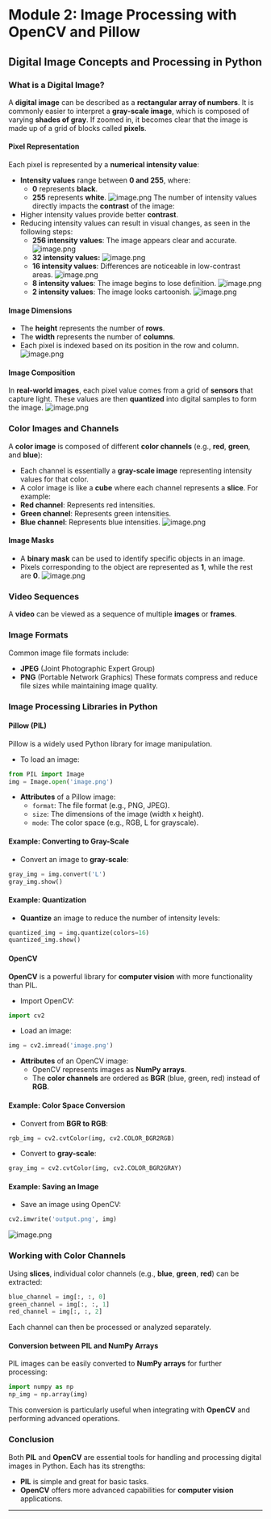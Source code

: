 

# Module 2: Image Processing with OpenCV and Pillow
## Digital Image Concepts and Processing in Python
### What is a Digital Image?
A **digital image** can be described as a **rectangular array of numbers**. It is commonly easier to interpret a **gray-scale image**, which is composed of varying **shades of gray**. If zoomed in, it becomes clear that the image is made up of a grid of blocks called **pixels**.
#### Pixel Representation
Each pixel is represented by a **numerical intensity value**:
- **Intensity values** range between **0 and 255**, where:
	- **0** represents **black**.
	- **255** represents **white**.
![image.png](https://prod-files-secure.s3.us-west-2.amazonaws.com/03e82b26-cccb-4906-bb56-adabcbdc0655/fa1bb4aa-313a-44c2-a7b3-7fa4a8432b08/image.png?X-Amz-Algorithm=AWS4-HMAC-SHA256&X-Amz-Content-Sha256=UNSIGNED-PAYLOAD&X-Amz-Credential=ASIAZI2LB466UXMNE74N%2F20250204%2Fus-west-2%2Fs3%2Faws4_request&X-Amz-Date=20250204T141357Z&X-Amz-Expires=3600&X-Amz-Security-Token=IQoJb3JpZ2luX2VjEBYaCXVzLXdlc3QtMiJGMEQCIBtgSp4u3jDRlw6A7zXAiqHT9P7rN7jn9QmlBvTHGdYzAiA316Qcbd5%2BFLGURdZZwbQs%2Be5QwnTbAw8t1OtriKMmsSr%2FAwgvEAAaDDYzNzQyMzE4MzgwNSIMVcfXej8y8ZrEHsXCKtwDCkMImy8EhFuXgdoIGzLb0orTDgOgt6zQlNy3HXa0x2UKmLRwzsTfVxIHRH%2Fk52yl%2Fo2dSrHllZEb124PF%2FnRxkc%2Fct%2BeiMoJEZJVv5wDn8yo5SQ%2FAu3itSEKb24Oa0KlfUA%2F0s0uALxYLb%2FQynQ%2BoemuS7OeBstutfb36yfEWjv83%2FC6%2FXKYx0VsR9PI2VP3cU%2BJ8G3Yfq6HFjb54Jl33lRLcIoQm%2B0UzmUKdBaudL4OU3QDnXEIv0ZWVExHVu6qpQkkunSPLzf8840lTTaaBnfdmpGGn9IF8MioynNhfHTo7F6EA7vLa7UnRuvlP%2FFPZE7Xye%2Ba8ltTnC3WsS2MOqpB3BgTSPH0dmaYHoBTdN5O2gHeFBRN8yncWkBAfPRDFrWvxshm%2B2lrOXbHwI%2Fy4pIMmpq98VO8Rwp%2FcpvuQnNTCCHrKGvJrpmS016K%2BZTU%2Bn%2BvrFR%2BsTsb7kjLacK94I9KkcIxWkFP%2BDwv%2BP9SL1VYIqZ7cLYX25WiYWprdSquCbdV4Jrp%2Fx12DlHDU8Wf2kwLNS%2BXsk2y5pkAF7gtuxQ%2BaX4Ac%2F2ST3ev%2FT4FGIDmo6Iljnvlp8EXypUOXN1JSY3EKbwvRluoNYeXJIg5MIXN6fh0nCQCMGibUgEwg72IvQY6pgHqgiI8agSAgZ8aPxeoCCXCWwmVUmJh1bl6iQh8KBN3F%2BF0m4TYsRn8RZMSWVEOkl%2BQ6OYTYgrw00zmtRbBqa14dbh%2Bj9DC3e5BMyEk1BiI2AE1Wyq2ZMucBcOt6iJG7rmCkZ7gTaWIYmJhKo70e6HbHve7oJyxCMa8hnX4WD6yhRIWOSRJu7zo5dkFH37Ls5vU1dUn9f%2BjGUJ6n12p8nJL1hBr1wqi&X-Amz-Signature=31ab63367ed3cf60702569a8143b941a7cf4db390cfad81f7bd2baadcdbd9435&X-Amz-SignedHeaders=host&x-id=GetObject)
The number of intensity values directly impacts the **contrast** of the image:
- Higher intensity values provide better **contrast**.
- Reducing intensity values can result in visual changes, as seen in the following steps:
	- **256 intensity values**: The image appears clear and accurate.
![image.png](https://prod-files-secure.s3.us-west-2.amazonaws.com/03e82b26-cccb-4906-bb56-adabcbdc0655/0de7dfb4-99dc-4b87-8932-5165b3c3b775/image.png?X-Amz-Algorithm=AWS4-HMAC-SHA256&X-Amz-Content-Sha256=UNSIGNED-PAYLOAD&X-Amz-Credential=ASIAZI2LB4667XNO4BAM%2F20250204%2Fus-west-2%2Fs3%2Faws4_request&X-Amz-Date=20250204T141357Z&X-Amz-Expires=3600&X-Amz-Security-Token=IQoJb3JpZ2luX2VjEBYaCXVzLXdlc3QtMiJGMEQCIH%2FihX4VqUgCc0VYx15CC4xuhRpeVQlW4pZpBJ2x3KiXAiAAgUe6oskuKQqZRm3haoUQtGxiV6yDYTUzzbMHLdqR4Cr%2FAwgvEAAaDDYzNzQyMzE4MzgwNSIMTcuBKI7PIJPDtP22KtwDjoMzQhlsHlZ50bK45%2FRQwasSC8bKCXz8c0it4glSrsOwpRVFsh1uH2%2BVRT52cOWw0DEfj0W4ETpk3Ln1L8JHyR04QTlV%2Be%2BrrdJ%2Frt51ODUk6H0IoDUmw%2F8%2Bz%2FA2TPWXApFVDUxaWT7qSK0Wm%2BC7%2FoHAFIMoEvandqLFg5OjCUTe66C85y%2FMp%2BtcGEXS%2BPtYIsmjr%2F51t4jcyDf0YvSId0S3wtcPXrOxZGbpsfI4o6z0yg%2F1A5c%2FGY%2BXu%2F2APo2a%2FB9Bt36iTAfPBjcCtnR2RN9UaMDK7nDwZRmi1EctDtLN%2FmJUpaokC2wcOwy9iXiKyQXDm0zPmMmX2WAArWMQuFRo1otlACW3sSTPJimkSogbsUZ1exeRfgWV0VINYdqxO0BVt3LxHvWeuLKpMGkbz5JHHLCWfBhoNg%2BCGIQkEjTyWedWs%2BmszRBcTcIGzK0pvjX9SUXYMn9gOT4iglyjHBdD6krN1oX0B4xzyxZpHBLVFGmqm8Ro4as1OplQ%2BKcXu0E7bUrDb9JWkUMBm6jO8iR3qXgjb3hP50yE9Sv1fGGdv6Qv308tgfzSXZpbHtcD8gOdvBLwuPazfPG%2FPIIcnqEpR42clMg7GGM48p9dGXGOITwWd2lLReandU8wyryIvQY6pgEPLmctAHrNmbRLB%2FWmrCA1kBzsMc5x8SF7B2vCFJgHIa79jvz2VAe30jVcexKYT0MpkqyWtBAjfz5EFJULbmx1uYyLEkq4P6LBtLYU4BPpi%2BPiEPahf0989kzN60rzqBs2VSOMRTTDNkd4nKhYKdIiDi8HbomRF1ypqu4Twl3ajv%2B6yby8ye9ytUpHZzz%2BUgs8YjsjG6EQfzLH8ENonkVvSIpHyRDp&X-Amz-Signature=4faaddf6a6a58886fdaef8d6917de799f43a52856985a2626df56da13123a900&X-Amz-SignedHeaders=host&x-id=GetObject)
	- **32 intensity values:**
![image.png](https://prod-files-secure.s3.us-west-2.amazonaws.com/03e82b26-cccb-4906-bb56-adabcbdc0655/7eb81f08-b190-4c5a-ba2b-2a498a15b2c4/image.png?X-Amz-Algorithm=AWS4-HMAC-SHA256&X-Amz-Content-Sha256=UNSIGNED-PAYLOAD&X-Amz-Credential=ASIAZI2LB4667XNO4BAM%2F20250204%2Fus-west-2%2Fs3%2Faws4_request&X-Amz-Date=20250204T141357Z&X-Amz-Expires=3600&X-Amz-Security-Token=IQoJb3JpZ2luX2VjEBYaCXVzLXdlc3QtMiJGMEQCIH%2FihX4VqUgCc0VYx15CC4xuhRpeVQlW4pZpBJ2x3KiXAiAAgUe6oskuKQqZRm3haoUQtGxiV6yDYTUzzbMHLdqR4Cr%2FAwgvEAAaDDYzNzQyMzE4MzgwNSIMTcuBKI7PIJPDtP22KtwDjoMzQhlsHlZ50bK45%2FRQwasSC8bKCXz8c0it4glSrsOwpRVFsh1uH2%2BVRT52cOWw0DEfj0W4ETpk3Ln1L8JHyR04QTlV%2Be%2BrrdJ%2Frt51ODUk6H0IoDUmw%2F8%2Bz%2FA2TPWXApFVDUxaWT7qSK0Wm%2BC7%2FoHAFIMoEvandqLFg5OjCUTe66C85y%2FMp%2BtcGEXS%2BPtYIsmjr%2F51t4jcyDf0YvSId0S3wtcPXrOxZGbpsfI4o6z0yg%2F1A5c%2FGY%2BXu%2F2APo2a%2FB9Bt36iTAfPBjcCtnR2RN9UaMDK7nDwZRmi1EctDtLN%2FmJUpaokC2wcOwy9iXiKyQXDm0zPmMmX2WAArWMQuFRo1otlACW3sSTPJimkSogbsUZ1exeRfgWV0VINYdqxO0BVt3LxHvWeuLKpMGkbz5JHHLCWfBhoNg%2BCGIQkEjTyWedWs%2BmszRBcTcIGzK0pvjX9SUXYMn9gOT4iglyjHBdD6krN1oX0B4xzyxZpHBLVFGmqm8Ro4as1OplQ%2BKcXu0E7bUrDb9JWkUMBm6jO8iR3qXgjb3hP50yE9Sv1fGGdv6Qv308tgfzSXZpbHtcD8gOdvBLwuPazfPG%2FPIIcnqEpR42clMg7GGM48p9dGXGOITwWd2lLReandU8wyryIvQY6pgEPLmctAHrNmbRLB%2FWmrCA1kBzsMc5x8SF7B2vCFJgHIa79jvz2VAe30jVcexKYT0MpkqyWtBAjfz5EFJULbmx1uYyLEkq4P6LBtLYU4BPpi%2BPiEPahf0989kzN60rzqBs2VSOMRTTDNkd4nKhYKdIiDi8HbomRF1ypqu4Twl3ajv%2B6yby8ye9ytUpHZzz%2BUgs8YjsjG6EQfzLH8ENonkVvSIpHyRDp&X-Amz-Signature=61a216e9cc1f1e8a4ea50bd5d6d2c86bd8495f9efe9687701ba8ab3e935ab4c8&X-Amz-SignedHeaders=host&x-id=GetObject)
	- **16 intensity values**: Differences are noticeable in low-contrast areas.
![image.png](https://prod-files-secure.s3.us-west-2.amazonaws.com/03e82b26-cccb-4906-bb56-adabcbdc0655/6bf56d44-9a14-4b7b-98c2-1f00b8630f0c/image.png?X-Amz-Algorithm=AWS4-HMAC-SHA256&X-Amz-Content-Sha256=UNSIGNED-PAYLOAD&X-Amz-Credential=ASIAZI2LB4667XNO4BAM%2F20250204%2Fus-west-2%2Fs3%2Faws4_request&X-Amz-Date=20250204T141357Z&X-Amz-Expires=3600&X-Amz-Security-Token=IQoJb3JpZ2luX2VjEBYaCXVzLXdlc3QtMiJGMEQCIH%2FihX4VqUgCc0VYx15CC4xuhRpeVQlW4pZpBJ2x3KiXAiAAgUe6oskuKQqZRm3haoUQtGxiV6yDYTUzzbMHLdqR4Cr%2FAwgvEAAaDDYzNzQyMzE4MzgwNSIMTcuBKI7PIJPDtP22KtwDjoMzQhlsHlZ50bK45%2FRQwasSC8bKCXz8c0it4glSrsOwpRVFsh1uH2%2BVRT52cOWw0DEfj0W4ETpk3Ln1L8JHyR04QTlV%2Be%2BrrdJ%2Frt51ODUk6H0IoDUmw%2F8%2Bz%2FA2TPWXApFVDUxaWT7qSK0Wm%2BC7%2FoHAFIMoEvandqLFg5OjCUTe66C85y%2FMp%2BtcGEXS%2BPtYIsmjr%2F51t4jcyDf0YvSId0S3wtcPXrOxZGbpsfI4o6z0yg%2F1A5c%2FGY%2BXu%2F2APo2a%2FB9Bt36iTAfPBjcCtnR2RN9UaMDK7nDwZRmi1EctDtLN%2FmJUpaokC2wcOwy9iXiKyQXDm0zPmMmX2WAArWMQuFRo1otlACW3sSTPJimkSogbsUZ1exeRfgWV0VINYdqxO0BVt3LxHvWeuLKpMGkbz5JHHLCWfBhoNg%2BCGIQkEjTyWedWs%2BmszRBcTcIGzK0pvjX9SUXYMn9gOT4iglyjHBdD6krN1oX0B4xzyxZpHBLVFGmqm8Ro4as1OplQ%2BKcXu0E7bUrDb9JWkUMBm6jO8iR3qXgjb3hP50yE9Sv1fGGdv6Qv308tgfzSXZpbHtcD8gOdvBLwuPazfPG%2FPIIcnqEpR42clMg7GGM48p9dGXGOITwWd2lLReandU8wyryIvQY6pgEPLmctAHrNmbRLB%2FWmrCA1kBzsMc5x8SF7B2vCFJgHIa79jvz2VAe30jVcexKYT0MpkqyWtBAjfz5EFJULbmx1uYyLEkq4P6LBtLYU4BPpi%2BPiEPahf0989kzN60rzqBs2VSOMRTTDNkd4nKhYKdIiDi8HbomRF1ypqu4Twl3ajv%2B6yby8ye9ytUpHZzz%2BUgs8YjsjG6EQfzLH8ENonkVvSIpHyRDp&X-Amz-Signature=cedf84f28a5e3292bb7a1533c0ced5f91592aae8f7de9fc30bafc35e45335840&X-Amz-SignedHeaders=host&x-id=GetObject)
	- **8 intensity values**: The image begins to lose definition.
![image.png](https://prod-files-secure.s3.us-west-2.amazonaws.com/03e82b26-cccb-4906-bb56-adabcbdc0655/cca05878-ca1a-43e0-8bec-1d146756f9ae/image.png?X-Amz-Algorithm=AWS4-HMAC-SHA256&X-Amz-Content-Sha256=UNSIGNED-PAYLOAD&X-Amz-Credential=ASIAZI2LB4667XNO4BAM%2F20250204%2Fus-west-2%2Fs3%2Faws4_request&X-Amz-Date=20250204T141357Z&X-Amz-Expires=3600&X-Amz-Security-Token=IQoJb3JpZ2luX2VjEBYaCXVzLXdlc3QtMiJGMEQCIH%2FihX4VqUgCc0VYx15CC4xuhRpeVQlW4pZpBJ2x3KiXAiAAgUe6oskuKQqZRm3haoUQtGxiV6yDYTUzzbMHLdqR4Cr%2FAwgvEAAaDDYzNzQyMzE4MzgwNSIMTcuBKI7PIJPDtP22KtwDjoMzQhlsHlZ50bK45%2FRQwasSC8bKCXz8c0it4glSrsOwpRVFsh1uH2%2BVRT52cOWw0DEfj0W4ETpk3Ln1L8JHyR04QTlV%2Be%2BrrdJ%2Frt51ODUk6H0IoDUmw%2F8%2Bz%2FA2TPWXApFVDUxaWT7qSK0Wm%2BC7%2FoHAFIMoEvandqLFg5OjCUTe66C85y%2FMp%2BtcGEXS%2BPtYIsmjr%2F51t4jcyDf0YvSId0S3wtcPXrOxZGbpsfI4o6z0yg%2F1A5c%2FGY%2BXu%2F2APo2a%2FB9Bt36iTAfPBjcCtnR2RN9UaMDK7nDwZRmi1EctDtLN%2FmJUpaokC2wcOwy9iXiKyQXDm0zPmMmX2WAArWMQuFRo1otlACW3sSTPJimkSogbsUZ1exeRfgWV0VINYdqxO0BVt3LxHvWeuLKpMGkbz5JHHLCWfBhoNg%2BCGIQkEjTyWedWs%2BmszRBcTcIGzK0pvjX9SUXYMn9gOT4iglyjHBdD6krN1oX0B4xzyxZpHBLVFGmqm8Ro4as1OplQ%2BKcXu0E7bUrDb9JWkUMBm6jO8iR3qXgjb3hP50yE9Sv1fGGdv6Qv308tgfzSXZpbHtcD8gOdvBLwuPazfPG%2FPIIcnqEpR42clMg7GGM48p9dGXGOITwWd2lLReandU8wyryIvQY6pgEPLmctAHrNmbRLB%2FWmrCA1kBzsMc5x8SF7B2vCFJgHIa79jvz2VAe30jVcexKYT0MpkqyWtBAjfz5EFJULbmx1uYyLEkq4P6LBtLYU4BPpi%2BPiEPahf0989kzN60rzqBs2VSOMRTTDNkd4nKhYKdIiDi8HbomRF1ypqu4Twl3ajv%2B6yby8ye9ytUpHZzz%2BUgs8YjsjG6EQfzLH8ENonkVvSIpHyRDp&X-Amz-Signature=f1906be6cca39c534389df5dc23a5883118d7b11e20ecba71b4cef6c462a9374&X-Amz-SignedHeaders=host&x-id=GetObject)
	- **2 intensity values**: The image looks cartoonish.
![image.png](https://prod-files-secure.s3.us-west-2.amazonaws.com/03e82b26-cccb-4906-bb56-adabcbdc0655/12da64d7-6b97-44e0-bc2c-52b9c47ce212/image.png?X-Amz-Algorithm=AWS4-HMAC-SHA256&X-Amz-Content-Sha256=UNSIGNED-PAYLOAD&X-Amz-Credential=ASIAZI2LB4667XNO4BAM%2F20250204%2Fus-west-2%2Fs3%2Faws4_request&X-Amz-Date=20250204T141357Z&X-Amz-Expires=3600&X-Amz-Security-Token=IQoJb3JpZ2luX2VjEBYaCXVzLXdlc3QtMiJGMEQCIH%2FihX4VqUgCc0VYx15CC4xuhRpeVQlW4pZpBJ2x3KiXAiAAgUe6oskuKQqZRm3haoUQtGxiV6yDYTUzzbMHLdqR4Cr%2FAwgvEAAaDDYzNzQyMzE4MzgwNSIMTcuBKI7PIJPDtP22KtwDjoMzQhlsHlZ50bK45%2FRQwasSC8bKCXz8c0it4glSrsOwpRVFsh1uH2%2BVRT52cOWw0DEfj0W4ETpk3Ln1L8JHyR04QTlV%2Be%2BrrdJ%2Frt51ODUk6H0IoDUmw%2F8%2Bz%2FA2TPWXApFVDUxaWT7qSK0Wm%2BC7%2FoHAFIMoEvandqLFg5OjCUTe66C85y%2FMp%2BtcGEXS%2BPtYIsmjr%2F51t4jcyDf0YvSId0S3wtcPXrOxZGbpsfI4o6z0yg%2F1A5c%2FGY%2BXu%2F2APo2a%2FB9Bt36iTAfPBjcCtnR2RN9UaMDK7nDwZRmi1EctDtLN%2FmJUpaokC2wcOwy9iXiKyQXDm0zPmMmX2WAArWMQuFRo1otlACW3sSTPJimkSogbsUZ1exeRfgWV0VINYdqxO0BVt3LxHvWeuLKpMGkbz5JHHLCWfBhoNg%2BCGIQkEjTyWedWs%2BmszRBcTcIGzK0pvjX9SUXYMn9gOT4iglyjHBdD6krN1oX0B4xzyxZpHBLVFGmqm8Ro4as1OplQ%2BKcXu0E7bUrDb9JWkUMBm6jO8iR3qXgjb3hP50yE9Sv1fGGdv6Qv308tgfzSXZpbHtcD8gOdvBLwuPazfPG%2FPIIcnqEpR42clMg7GGM48p9dGXGOITwWd2lLReandU8wyryIvQY6pgEPLmctAHrNmbRLB%2FWmrCA1kBzsMc5x8SF7B2vCFJgHIa79jvz2VAe30jVcexKYT0MpkqyWtBAjfz5EFJULbmx1uYyLEkq4P6LBtLYU4BPpi%2BPiEPahf0989kzN60rzqBs2VSOMRTTDNkd4nKhYKdIiDi8HbomRF1ypqu4Twl3ajv%2B6yby8ye9ytUpHZzz%2BUgs8YjsjG6EQfzLH8ENonkVvSIpHyRDp&X-Amz-Signature=9455ec24d1e173ccd54db88e34980ef62ffba75c7c547699caf2b9f0a62ddb5a&X-Amz-SignedHeaders=host&x-id=GetObject)
#### Image Dimensions
- The **height** represents the number of **rows**.
- The **width** represents the number of **columns**.
- Each pixel is indexed based on its position in the row and column.
![image.png](https://prod-files-secure.s3.us-west-2.amazonaws.com/03e82b26-cccb-4906-bb56-adabcbdc0655/ff056335-e79e-4491-b508-30cd45b6c194/image.png?X-Amz-Algorithm=AWS4-HMAC-SHA256&X-Amz-Content-Sha256=UNSIGNED-PAYLOAD&X-Amz-Credential=ASIAZI2LB466UXMNE74N%2F20250204%2Fus-west-2%2Fs3%2Faws4_request&X-Amz-Date=20250204T141357Z&X-Amz-Expires=3600&X-Amz-Security-Token=IQoJb3JpZ2luX2VjEBYaCXVzLXdlc3QtMiJGMEQCIBtgSp4u3jDRlw6A7zXAiqHT9P7rN7jn9QmlBvTHGdYzAiA316Qcbd5%2BFLGURdZZwbQs%2Be5QwnTbAw8t1OtriKMmsSr%2FAwgvEAAaDDYzNzQyMzE4MzgwNSIMVcfXej8y8ZrEHsXCKtwDCkMImy8EhFuXgdoIGzLb0orTDgOgt6zQlNy3HXa0x2UKmLRwzsTfVxIHRH%2Fk52yl%2Fo2dSrHllZEb124PF%2FnRxkc%2Fct%2BeiMoJEZJVv5wDn8yo5SQ%2FAu3itSEKb24Oa0KlfUA%2F0s0uALxYLb%2FQynQ%2BoemuS7OeBstutfb36yfEWjv83%2FC6%2FXKYx0VsR9PI2VP3cU%2BJ8G3Yfq6HFjb54Jl33lRLcIoQm%2B0UzmUKdBaudL4OU3QDnXEIv0ZWVExHVu6qpQkkunSPLzf8840lTTaaBnfdmpGGn9IF8MioynNhfHTo7F6EA7vLa7UnRuvlP%2FFPZE7Xye%2Ba8ltTnC3WsS2MOqpB3BgTSPH0dmaYHoBTdN5O2gHeFBRN8yncWkBAfPRDFrWvxshm%2B2lrOXbHwI%2Fy4pIMmpq98VO8Rwp%2FcpvuQnNTCCHrKGvJrpmS016K%2BZTU%2Bn%2BvrFR%2BsTsb7kjLacK94I9KkcIxWkFP%2BDwv%2BP9SL1VYIqZ7cLYX25WiYWprdSquCbdV4Jrp%2Fx12DlHDU8Wf2kwLNS%2BXsk2y5pkAF7gtuxQ%2BaX4Ac%2F2ST3ev%2FT4FGIDmo6Iljnvlp8EXypUOXN1JSY3EKbwvRluoNYeXJIg5MIXN6fh0nCQCMGibUgEwg72IvQY6pgHqgiI8agSAgZ8aPxeoCCXCWwmVUmJh1bl6iQh8KBN3F%2BF0m4TYsRn8RZMSWVEOkl%2BQ6OYTYgrw00zmtRbBqa14dbh%2Bj9DC3e5BMyEk1BiI2AE1Wyq2ZMucBcOt6iJG7rmCkZ7gTaWIYmJhKo70e6HbHve7oJyxCMa8hnX4WD6yhRIWOSRJu7zo5dkFH37Ls5vU1dUn9f%2BjGUJ6n12p8nJL1hBr1wqi&X-Amz-Signature=0ee7998fee31b0e1d0dbd8e23e87ae0b63208adf7833e26195c8b49d133969a3&X-Amz-SignedHeaders=host&x-id=GetObject)
#### Image Composition
In **real-world images**, each pixel value comes from a grid of **sensors** that capture light. These values are then **quantized** into digital samples to form the image.
![image.png](https://prod-files-secure.s3.us-west-2.amazonaws.com/03e82b26-cccb-4906-bb56-adabcbdc0655/0c721ea0-409b-4d32-b630-a00d6f170d18/image.png?X-Amz-Algorithm=AWS4-HMAC-SHA256&X-Amz-Content-Sha256=UNSIGNED-PAYLOAD&X-Amz-Credential=ASIAZI2LB466UXMNE74N%2F20250204%2Fus-west-2%2Fs3%2Faws4_request&X-Amz-Date=20250204T141357Z&X-Amz-Expires=3600&X-Amz-Security-Token=IQoJb3JpZ2luX2VjEBYaCXVzLXdlc3QtMiJGMEQCIBtgSp4u3jDRlw6A7zXAiqHT9P7rN7jn9QmlBvTHGdYzAiA316Qcbd5%2BFLGURdZZwbQs%2Be5QwnTbAw8t1OtriKMmsSr%2FAwgvEAAaDDYzNzQyMzE4MzgwNSIMVcfXej8y8ZrEHsXCKtwDCkMImy8EhFuXgdoIGzLb0orTDgOgt6zQlNy3HXa0x2UKmLRwzsTfVxIHRH%2Fk52yl%2Fo2dSrHllZEb124PF%2FnRxkc%2Fct%2BeiMoJEZJVv5wDn8yo5SQ%2FAu3itSEKb24Oa0KlfUA%2F0s0uALxYLb%2FQynQ%2BoemuS7OeBstutfb36yfEWjv83%2FC6%2FXKYx0VsR9PI2VP3cU%2BJ8G3Yfq6HFjb54Jl33lRLcIoQm%2B0UzmUKdBaudL4OU3QDnXEIv0ZWVExHVu6qpQkkunSPLzf8840lTTaaBnfdmpGGn9IF8MioynNhfHTo7F6EA7vLa7UnRuvlP%2FFPZE7Xye%2Ba8ltTnC3WsS2MOqpB3BgTSPH0dmaYHoBTdN5O2gHeFBRN8yncWkBAfPRDFrWvxshm%2B2lrOXbHwI%2Fy4pIMmpq98VO8Rwp%2FcpvuQnNTCCHrKGvJrpmS016K%2BZTU%2Bn%2BvrFR%2BsTsb7kjLacK94I9KkcIxWkFP%2BDwv%2BP9SL1VYIqZ7cLYX25WiYWprdSquCbdV4Jrp%2Fx12DlHDU8Wf2kwLNS%2BXsk2y5pkAF7gtuxQ%2BaX4Ac%2F2ST3ev%2FT4FGIDmo6Iljnvlp8EXypUOXN1JSY3EKbwvRluoNYeXJIg5MIXN6fh0nCQCMGibUgEwg72IvQY6pgHqgiI8agSAgZ8aPxeoCCXCWwmVUmJh1bl6iQh8KBN3F%2BF0m4TYsRn8RZMSWVEOkl%2BQ6OYTYgrw00zmtRbBqa14dbh%2Bj9DC3e5BMyEk1BiI2AE1Wyq2ZMucBcOt6iJG7rmCkZ7gTaWIYmJhKo70e6HbHve7oJyxCMa8hnX4WD6yhRIWOSRJu7zo5dkFH37Ls5vU1dUn9f%2BjGUJ6n12p8nJL1hBr1wqi&X-Amz-Signature=e7aec5e42c498461e946f78decf75f8e07e08930ece1a81b0a0028d93b1ceb37&X-Amz-SignedHeaders=host&x-id=GetObject)
### Color Images and Channels
A **color image** is composed of different **color channels** (e.g., **red**, **green**, and **blue**):
- Each channel is essentially a **gray-scale image** representing intensity values for that color.
- A color image is like a **cube** where each channel represents a **slice**.
For example:
- **Red channel**: Represents red intensities.
- **Green channel**: Represents green intensities.
- **Blue channel**: Represents blue intensities.
![image.png](https://prod-files-secure.s3.us-west-2.amazonaws.com/03e82b26-cccb-4906-bb56-adabcbdc0655/c0cc17c9-842f-413f-82e8-f3f44278cf74/image.png?X-Amz-Algorithm=AWS4-HMAC-SHA256&X-Amz-Content-Sha256=UNSIGNED-PAYLOAD&X-Amz-Credential=ASIAZI2LB466UXMNE74N%2F20250204%2Fus-west-2%2Fs3%2Faws4_request&X-Amz-Date=20250204T141357Z&X-Amz-Expires=3600&X-Amz-Security-Token=IQoJb3JpZ2luX2VjEBYaCXVzLXdlc3QtMiJGMEQCIBtgSp4u3jDRlw6A7zXAiqHT9P7rN7jn9QmlBvTHGdYzAiA316Qcbd5%2BFLGURdZZwbQs%2Be5QwnTbAw8t1OtriKMmsSr%2FAwgvEAAaDDYzNzQyMzE4MzgwNSIMVcfXej8y8ZrEHsXCKtwDCkMImy8EhFuXgdoIGzLb0orTDgOgt6zQlNy3HXa0x2UKmLRwzsTfVxIHRH%2Fk52yl%2Fo2dSrHllZEb124PF%2FnRxkc%2Fct%2BeiMoJEZJVv5wDn8yo5SQ%2FAu3itSEKb24Oa0KlfUA%2F0s0uALxYLb%2FQynQ%2BoemuS7OeBstutfb36yfEWjv83%2FC6%2FXKYx0VsR9PI2VP3cU%2BJ8G3Yfq6HFjb54Jl33lRLcIoQm%2B0UzmUKdBaudL4OU3QDnXEIv0ZWVExHVu6qpQkkunSPLzf8840lTTaaBnfdmpGGn9IF8MioynNhfHTo7F6EA7vLa7UnRuvlP%2FFPZE7Xye%2Ba8ltTnC3WsS2MOqpB3BgTSPH0dmaYHoBTdN5O2gHeFBRN8yncWkBAfPRDFrWvxshm%2B2lrOXbHwI%2Fy4pIMmpq98VO8Rwp%2FcpvuQnNTCCHrKGvJrpmS016K%2BZTU%2Bn%2BvrFR%2BsTsb7kjLacK94I9KkcIxWkFP%2BDwv%2BP9SL1VYIqZ7cLYX25WiYWprdSquCbdV4Jrp%2Fx12DlHDU8Wf2kwLNS%2BXsk2y5pkAF7gtuxQ%2BaX4Ac%2F2ST3ev%2FT4FGIDmo6Iljnvlp8EXypUOXN1JSY3EKbwvRluoNYeXJIg5MIXN6fh0nCQCMGibUgEwg72IvQY6pgHqgiI8agSAgZ8aPxeoCCXCWwmVUmJh1bl6iQh8KBN3F%2BF0m4TYsRn8RZMSWVEOkl%2BQ6OYTYgrw00zmtRbBqa14dbh%2Bj9DC3e5BMyEk1BiI2AE1Wyq2ZMucBcOt6iJG7rmCkZ7gTaWIYmJhKo70e6HbHve7oJyxCMa8hnX4WD6yhRIWOSRJu7zo5dkFH37Ls5vU1dUn9f%2BjGUJ6n12p8nJL1hBr1wqi&X-Amz-Signature=27a65e3ca5c345be95520e6d15f0479703f2e0b6320d607f35e2405130acb02b&X-Amz-SignedHeaders=host&x-id=GetObject)
#### Image Masks
- A **binary mask** can be used to identify specific objects in an image.
- Pixels corresponding to the object are represented as **1**, while the rest are **0**.
![image.png](https://prod-files-secure.s3.us-west-2.amazonaws.com/03e82b26-cccb-4906-bb56-adabcbdc0655/667eab4d-d19d-4618-81d0-663b6beb002c/image.png?X-Amz-Algorithm=AWS4-HMAC-SHA256&X-Amz-Content-Sha256=UNSIGNED-PAYLOAD&X-Amz-Credential=ASIAZI2LB466UXMNE74N%2F20250204%2Fus-west-2%2Fs3%2Faws4_request&X-Amz-Date=20250204T141357Z&X-Amz-Expires=3600&X-Amz-Security-Token=IQoJb3JpZ2luX2VjEBYaCXVzLXdlc3QtMiJGMEQCIBtgSp4u3jDRlw6A7zXAiqHT9P7rN7jn9QmlBvTHGdYzAiA316Qcbd5%2BFLGURdZZwbQs%2Be5QwnTbAw8t1OtriKMmsSr%2FAwgvEAAaDDYzNzQyMzE4MzgwNSIMVcfXej8y8ZrEHsXCKtwDCkMImy8EhFuXgdoIGzLb0orTDgOgt6zQlNy3HXa0x2UKmLRwzsTfVxIHRH%2Fk52yl%2Fo2dSrHllZEb124PF%2FnRxkc%2Fct%2BeiMoJEZJVv5wDn8yo5SQ%2FAu3itSEKb24Oa0KlfUA%2F0s0uALxYLb%2FQynQ%2BoemuS7OeBstutfb36yfEWjv83%2FC6%2FXKYx0VsR9PI2VP3cU%2BJ8G3Yfq6HFjb54Jl33lRLcIoQm%2B0UzmUKdBaudL4OU3QDnXEIv0ZWVExHVu6qpQkkunSPLzf8840lTTaaBnfdmpGGn9IF8MioynNhfHTo7F6EA7vLa7UnRuvlP%2FFPZE7Xye%2Ba8ltTnC3WsS2MOqpB3BgTSPH0dmaYHoBTdN5O2gHeFBRN8yncWkBAfPRDFrWvxshm%2B2lrOXbHwI%2Fy4pIMmpq98VO8Rwp%2FcpvuQnNTCCHrKGvJrpmS016K%2BZTU%2Bn%2BvrFR%2BsTsb7kjLacK94I9KkcIxWkFP%2BDwv%2BP9SL1VYIqZ7cLYX25WiYWprdSquCbdV4Jrp%2Fx12DlHDU8Wf2kwLNS%2BXsk2y5pkAF7gtuxQ%2BaX4Ac%2F2ST3ev%2FT4FGIDmo6Iljnvlp8EXypUOXN1JSY3EKbwvRluoNYeXJIg5MIXN6fh0nCQCMGibUgEwg72IvQY6pgHqgiI8agSAgZ8aPxeoCCXCWwmVUmJh1bl6iQh8KBN3F%2BF0m4TYsRn8RZMSWVEOkl%2BQ6OYTYgrw00zmtRbBqa14dbh%2Bj9DC3e5BMyEk1BiI2AE1Wyq2ZMucBcOt6iJG7rmCkZ7gTaWIYmJhKo70e6HbHve7oJyxCMa8hnX4WD6yhRIWOSRJu7zo5dkFH37Ls5vU1dUn9f%2BjGUJ6n12p8nJL1hBr1wqi&X-Amz-Signature=905a29c9ea2357fd963bb91f389cbb23cb1380d32f1552f72c189aebf4b55fcc&X-Amz-SignedHeaders=host&x-id=GetObject)
### Video Sequences
A **video** can be viewed as a sequence of multiple **images** or **frames**.
### Image Formats
Common image file formats include:
- **JPEG** (Joint Photographic Expert Group)
- **PNG** (Portable Network Graphics)
These formats compress and reduce file sizes while maintaining image quality.
### Image Processing Libraries in Python
#### Pillow (PIL)
Pillow is a widely used Python library for image manipulation.
- To load an image:
```python
from PIL import Image
img = Image.open('image.png')
```
- **Attributes** of a Pillow image:
	- `format`: The file format (e.g., PNG, JPEG).
	- `size`: The dimensions of the image (width x height).
	- `mode`: The color space (e.g., RGB, L for grayscale).
#### Example: Converting to Gray-Scale
- Convert an image to **gray-scale**:
```python
gray_img = img.convert('L')
gray_img.show()
```
#### Example: Quantization
- **Quantize** an image to reduce the number of intensity levels:
```python
quantized_img = img.quantize(colors=16)
quantized_img.show()
```
#### OpenCV
**OpenCV** is a powerful library for **computer vision** with more functionality than PIL.
- Import OpenCV:
```python
import cv2
```
- Load an image:
```python
img = cv2.imread('image.png')
```
- **Attributes** of an OpenCV image:
	- OpenCV represents images as **NumPy arrays**.
	- The **color channels** are ordered as **BGR** (blue, green, red) instead of **RGB**.
#### Example: Color Space Conversion
- Convert from **BGR to RGB**:
```python
rgb_img = cv2.cvtColor(img, cv2.COLOR_BGR2RGB)
```
- Convert to **gray-scale**:
```python
gray_img = cv2.cvtColor(img, cv2.COLOR_BGR2GRAY)
```
#### Example: Saving an Image
- Save an image using OpenCV:
```python
cv2.imwrite('output.png', img)
```
![image.png](https://prod-files-secure.s3.us-west-2.amazonaws.com/03e82b26-cccb-4906-bb56-adabcbdc0655/25fcc977-54ea-484c-997e-9b6bd016f347/image.png?X-Amz-Algorithm=AWS4-HMAC-SHA256&X-Amz-Content-Sha256=UNSIGNED-PAYLOAD&X-Amz-Credential=ASIAZI2LB466UXMNE74N%2F20250204%2Fus-west-2%2Fs3%2Faws4_request&X-Amz-Date=20250204T141357Z&X-Amz-Expires=3600&X-Amz-Security-Token=IQoJb3JpZ2luX2VjEBYaCXVzLXdlc3QtMiJGMEQCIBtgSp4u3jDRlw6A7zXAiqHT9P7rN7jn9QmlBvTHGdYzAiA316Qcbd5%2BFLGURdZZwbQs%2Be5QwnTbAw8t1OtriKMmsSr%2FAwgvEAAaDDYzNzQyMzE4MzgwNSIMVcfXej8y8ZrEHsXCKtwDCkMImy8EhFuXgdoIGzLb0orTDgOgt6zQlNy3HXa0x2UKmLRwzsTfVxIHRH%2Fk52yl%2Fo2dSrHllZEb124PF%2FnRxkc%2Fct%2BeiMoJEZJVv5wDn8yo5SQ%2FAu3itSEKb24Oa0KlfUA%2F0s0uALxYLb%2FQynQ%2BoemuS7OeBstutfb36yfEWjv83%2FC6%2FXKYx0VsR9PI2VP3cU%2BJ8G3Yfq6HFjb54Jl33lRLcIoQm%2B0UzmUKdBaudL4OU3QDnXEIv0ZWVExHVu6qpQkkunSPLzf8840lTTaaBnfdmpGGn9IF8MioynNhfHTo7F6EA7vLa7UnRuvlP%2FFPZE7Xye%2Ba8ltTnC3WsS2MOqpB3BgTSPH0dmaYHoBTdN5O2gHeFBRN8yncWkBAfPRDFrWvxshm%2B2lrOXbHwI%2Fy4pIMmpq98VO8Rwp%2FcpvuQnNTCCHrKGvJrpmS016K%2BZTU%2Bn%2BvrFR%2BsTsb7kjLacK94I9KkcIxWkFP%2BDwv%2BP9SL1VYIqZ7cLYX25WiYWprdSquCbdV4Jrp%2Fx12DlHDU8Wf2kwLNS%2BXsk2y5pkAF7gtuxQ%2BaX4Ac%2F2ST3ev%2FT4FGIDmo6Iljnvlp8EXypUOXN1JSY3EKbwvRluoNYeXJIg5MIXN6fh0nCQCMGibUgEwg72IvQY6pgHqgiI8agSAgZ8aPxeoCCXCWwmVUmJh1bl6iQh8KBN3F%2BF0m4TYsRn8RZMSWVEOkl%2BQ6OYTYgrw00zmtRbBqa14dbh%2Bj9DC3e5BMyEk1BiI2AE1Wyq2ZMucBcOt6iJG7rmCkZ7gTaWIYmJhKo70e6HbHve7oJyxCMa8hnX4WD6yhRIWOSRJu7zo5dkFH37Ls5vU1dUn9f%2BjGUJ6n12p8nJL1hBr1wqi&X-Amz-Signature=e8fc94bece930689a440a37215c384e3b42fd362222d7e21d71b1618d4eeda82&X-Amz-SignedHeaders=host&x-id=GetObject)
### Working with Color Channels
Using **slices**, individual color channels (e.g., **blue**, **green**, **red**) can be extracted:
```python
blue_channel = img[:, :, 0]
green_channel = img[:, :, 1]
red_channel = img[:, :, 2]
```
Each channel can then be processed or analyzed separately.
#### Conversion between PIL and NumPy Arrays
PIL images can be easily converted to **NumPy arrays** for further processing:
```python
import numpy as np
np_img = np.array(img)
```
This conversion is particularly useful when integrating with **OpenCV** and performing advanced operations.
### Conclusion
Both **PIL** and **OpenCV** are essential tools for handling and processing digital images in Python. Each has its strengths:
- **PIL** is simple and great for basic tasks.
- **OpenCV** offers more advanced capabilities for **computer vision** applications.
___


